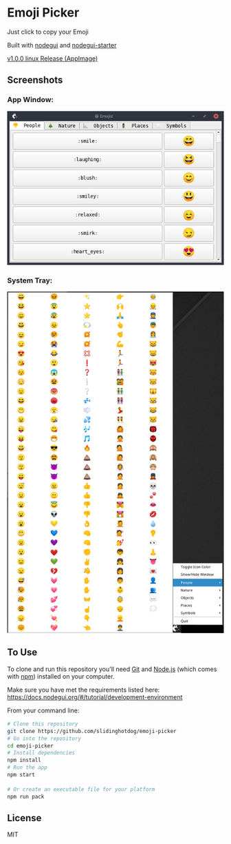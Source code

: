 # Emoji Picker
Just click to copy your Emoji

Built with [nodegui](https://github.com/nodegui/nodegui) and [nodegui-starter](https://github.com/nodegui/nodegui-starter)

[v1.0.0 linux Release (AppImage)](https://github.com/slidinghotdog/emoji-picker/releases/tag/v1.0.0)

## Screenshots
### App Window:
![App Window](./screenshot/emoji.png)
### System Tray:
![System Tray](./screenshot/tray.png)


## To Use

To clone and run this repository you'll need [Git](https://git-scm.com) and [Node.js](https://nodejs.org/en/download/) (which comes with [npm](http://npmjs.com)) installed on your computer.

Make sure you have met the requirements listed here: https://docs.nodegui.org/#/tutorial/development-environment

From your command line:

```bash
# Clone this repository
git clone https://github.com/slidinghotdog/emoji-picker
# Go into the repository
cd emoji-picker
# Install dependencies
npm install
# Run the app
npm start

# Or create an executable file for your platform
npm run pack
```

## License

MIT
